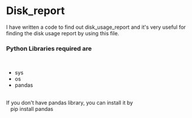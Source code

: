 # Disk_report
I have written a code to find out disk_usage_report and it's very useful for finding the disk usage report by using this file.
<br>
<h3>Python Libraries required are</h3><br>
<ul>
<li>sys</li>
<li>os</li>
<li>pandas</li>
</ul>
<br>
If you don't have pandas library, you can install it by <br>
&nbsp&nbsp pip install pandas 
